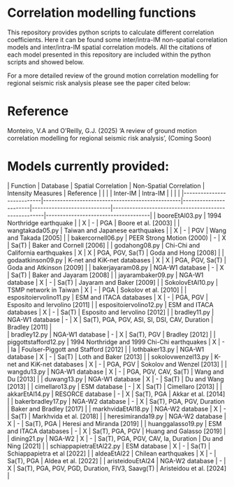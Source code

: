 # Correlation modelling functions
This repository provides python scripts to calculate different correlation coefficients. Here it can be found some inter/intra-IM non-spatial correlation models and inter/intra-IM spatial correlation models.
All the citations of each model presented in this repository are included within the python scripts and showed below.

For a more detailed review of the ground motion correlation modelling for regional seismic risk analysis please see the paper cited below:

# Reference
Monteiro, V.A and O’Reilly, G.J. (2025) ‘A review of ground motion correlation modelling for regional seismic risk analysis’, (Coming Soon)

# Models currently provided:



|        Function           |             Database                            |  Spatial Correlation  |   Non-Spatial Correlation  |    Intensity Measures                               |  Reference                          |
|                           |                                                 |  Inter-IM | Intra-IM  |                            |                                                     |                                     |
|---------------------------|-------------------------------------------------|-----------------------|----------------------------|-----------------------------------------------------|-------------------------------------|
|   booreEtAl03.py          |  1994 Northridge earthquake                     |           |    X      |             -              |    PGA                                              | Boore et al. [2003]                 |
|   wangtakada05.py         |  Taiwan and Japanese earthquakes                |           |    X      |             -              |    PGV                                              | Wang and Takada [2005]              |
|   bakercornell06.py       |  PEER Strong Motion (2000)                      |           -           |             X              |    Sa(T)                                            | Baker and Cornell [2006]            |
|   godahong08.py           |  Chi-Chi and California earthquakes             |           X           |             X              |    PGA, PGV, Sa(T)                                  | Goda and Hong [2008]                |
|   godaatkinson09.py       |  K-net and KiK-net databases                    |           X           |             X              |    PGA, PGV, Sa(T)                                  | Goda and Atkinson [2009]            |
|   bakerjayaram08.py       |  NGA-W1 database                                |           -           |             X              |    Sa(T)                                            | Baker and Jayaram [2008]            |
|   jayarambaker09.py       |  NGA-W1 database                                |           X           |             -              |    Sa(T)                                            | Jayaram and Baker [2009]            |
|   SokolovEtAl10.py        |  TSMP network in Taiwan                         |           X           |             -              |    PGA                                              | Sokolov et al. [2010]               |
|   espositoiervolino11.py  |  ESM  and ITACA databases                       |           X           |             -              |    PGA, PGV                                         | Esposito and Iervolino [2011]       |
|   espositoiervolino12.py  |  ESM  and ITACA databases                       |           X           |             -              |    Sa(T)                                            | Esposito and Iervolino [2012]       |
|   bradley11.py            |  NGA-W1 database                                |           -           |             X              |    Sa(T), PGA, PGV, ASI, SI, DSI, CAV, Duration     | Bradley [2011]                      |  
|   bradley12.py            |  NGA-W1 database                                |           -           |             X              |    Sa(T), PGV                                       | Bradley [2012]                      |
|   piggottstafford12.py    |  1994 Northridge and 1999 Chi-Chi earthquakes   |           X           |             -              |    Ia                                               | Foulser-Piggott and Stafford [2012] |
|   lothbaker13.py          |  NGA-W1 database                                |           X           |             -              |    Sa(T)                                            | Loth and Baker [2013]               |
|   sokolovwenzel13.py      |  K-net and KiK-net databases                    |           X           |             -              |    PGA, PGV                                         | Sokolov and Wenzel [2013]           |
|   wangdu13.py             |  NGA-W1 database                                |           X           |             -              |    PGA, PGV, CAV, Sa(T)                             | Wang and Du [2013]                  |
|   duwang13.py             |  NGA-W1 database                                |           X           |             -              |    Sa(T)                                            | Du and Wang [2013]                  |
|   cimellaro13.py          |  ESM database                                   |           -           |             X              |    Sa(T)                                            | Cimellaro [2013]                    |
|   akkarEtAl14.py          |  RESORCE database                               |           -           |             X              |    Sa(T), PGA                                       | Akkar et al. [2014]                 |
|   bakerbradley17.py       |  NGA-W2 database                                |           -           |             X              |    Sa(T), PGA, PGV, Duration                        | Baker and Bradley [2017]            |
|   markhvidaEtAl18.py      |  NGA-W2 database                                |           X           |             -              |    Sa(T)                                            | Markhvida et al. [2018]             |
|   heresimiranda19.py      |  NGA-W2 database                                |           X           |             -              |    Sa(T), PGA                                       | Heresi and Miranda [2019]           |
|   huanggalasso19.py       |  ESM and ITACA databases                        |           -           |             X              |    Sa(T), PGA, PGV                                  | Huang and Galasso [2019]            |
|   dining21.py             |  NGA-W2                                         |           X           |             -              |    Sa(T), PGA, PGV, CAV, Ia, Duration               | Du and Ning [2021]                  |
|   schiappapietraEtAl22.py |  ESM database                                   |           X           |             -              |    Sa(T)                                            | Schiappapietra et al [2022]         |
|   aldeaEtAl22             |  Chilean earthquakes                            |           X           |             -              |    Sa(T), PGA                                       | Aldea et al. [2022]                 |
|   aristeidouEtAl24        |  NGA-W2 database                                |           -           |             X              |    Sa(T), PGA, PGV, PGD, Duration, FIV3, Saavg(T)   | Aristeidou et al. [2024]            |



